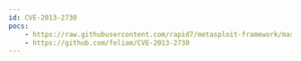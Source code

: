 ```yaml
---
id: CVE-2013-2730
pocs:
    - https://raw.githubusercontent.com/rapid7/metasploit-framework/master/modules/exploits/windows/local/adobe_sandbox_adobecollabsync.rb
    - https://github.com/feliam/CVE-2013-2730
---
```

